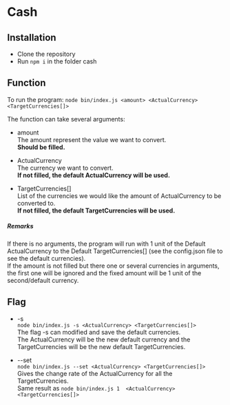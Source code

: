 # Cash


## Installation

* Clone the repository
* Run `npm i` in the folder cash


## Function

To run the program:
`node bin/index.js <amount> <ActualCurrency> <TargetCurrencies[]>`      
  
The function can take several arguments: 

  * amount    
    The amount represent the value we want to convert.       
    **Should be filled.**

  * ActualCurrency   
    The currency we want to convert.     
    **If not filled, the default ActualCurrency will be used.**

  * TargetCurrencies[]        
    List of the currencies we would like the amount of ActualCurrency to be converted to.      
    **If not filled, the default TargetCurrencies will be used.**


 ##### Remarks
 If there is no arguments, the program will run with 1 unit of the Default ActualCurrency to the Default TargetCurrencies[] (see the config.json file to see the default currencies).     
 If the amount is not filled but there one or several currencies in arguments, the first one will be ignored and the fixed amount will be 1 unit of the second/default currency.

## Flag

* -s      
  `node bin/index.js -s <ActualCurrency> <TargetCurrencies[]>`   
  The flag -s can modified and save the default currencies.     
  The ActualCurrency will be the new default currency and the TargetCurrencies will be the new default TargetCurrencies.
  
 
* --set       
  `node bin/index.js --set <ActualCurrency> <TargetCurrencies[]>`   
  Gives the change rate of the ActualCurrency for all the TargetCurrencies.    
  Same result as `node bin/index.js 1  <ActualCurrency> <TargetCurrencies[]>`
